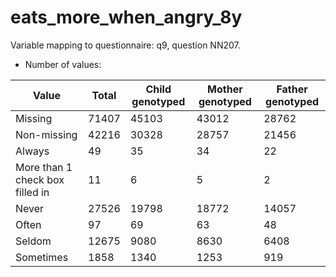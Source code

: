 # eats_more_when_angry_8y
Variable mapping to questionnaire: q9, question NN207.
- Number of values:

| Value | Total | Child genotyped | Mother genotyped | Father genotyped |
| ----- | ----- | --------------- | ---------------- | ---------------- |
| Missing | 71407 | 45103 | 43012 | 28762 |
| Non-missing | 42216 | 30328 | 28757 | 21456 |
| Always | 49 | 35 | 34 |22 |
| More than 1 check box filled in | 11 | 6 | 5 |2 |
| Never | 27526 | 19798 | 18772 |14057 |
| Often | 97 | 69 | 63 |48 |
| Seldom | 12675 | 9080 | 8630 |6408 |
| Sometimes | 1858 | 1340 | 1253 |919 |



